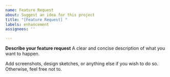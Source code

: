 ```yaml
---
name: Feature Request
about: Suggest an idea for this project
title: "[Feature Request] "
labels: enhancement
assignees: ''

---
```


**Describe your feature request**
A clear and concise description of what you want to happen.

Add screenshots, design sketches, or anything else if you wish to do so.
Otherwise, feel free not to.
